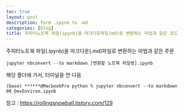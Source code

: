 ```yaml
---
toc: true
layout: post
description: form .ipynb to .md
categories: [blog]
title: 주피터노트북 파일(ipynb)을 마크다운파일(md)로 변환하는 마법과 같은 코드
---
```


주피터노트북 파일(.ipynb)을 마크다운(.md)파일로 변환하는 마법과 같은 주문



```terminal(MAC)
jupyter nbconvert --to markdown [변환할 노트북 파일명].ipynb
```



해당 폴더에 가서,  터미널을 연 다음 

```
(base) ******@MacbookPro python % jupyter nbconvert --to markdown 00_DevEnviron.ipynb
```



참고 : https://rollingsnowball.tistory.com/129

